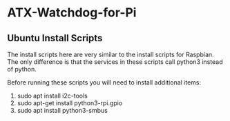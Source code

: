 # ATX-Watchdog-for-Pi
## Ubuntu Install Scripts

The install scripts here are very similar to the install scripts for Raspbian.  The only difference
is that the services in these scripts call python3 instead of python.

Before running these scripts you will need to install additional items:
1. sudo apt install i2c-tools
1. sudo apt-get install python3-rpi.gpio
1. sudo apt install python3-smbus

